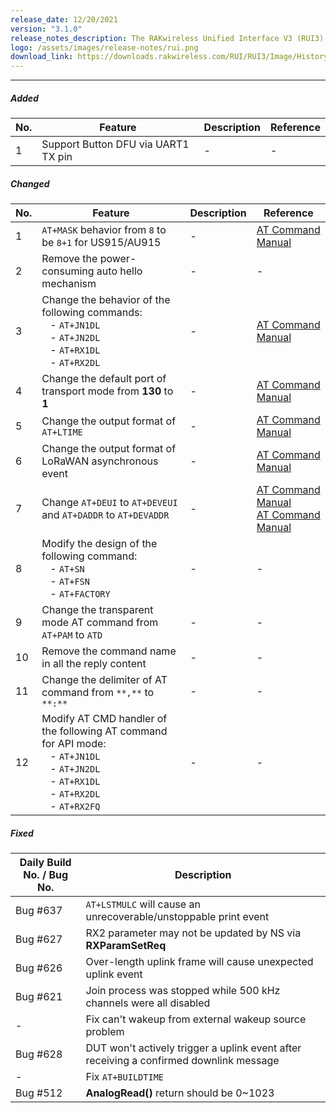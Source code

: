 ```yaml
---
release_date: 12/20/2021
version: "3.1.0"
release_notes_description: The RAKwireless Unified Interface V3 (RUI3) is designed to help IoT developers make their IoT products faster. It is compatible with RAK LPWAN modules and supports the standard AT Commands and the Binary Mode. The Binary mode is an improved version of the AT command with its efficient byte-array-based protocol and implementation of checksum. RUI3 also allows you to create your own custom firmware using RUI3 APIs that are compatible with popular IDEs like Arduino and Visual Studio. With custom firmware, you will not need any external host microcontroller or microprocessor, which can save you cost, circuit board space, and current consumption.
logo: /assets/images/release-notes/rui.png
download_link: https://downloads.rakwireless.com/RUI/RUI3/Image/History-Release-Version/RUI_3.1.0/
---
```



<rk-release-notes/>

---


##### Added

| No. | Feature                             | Description | Reference |
| --- | ----------------------------------- | ----------- | --------- |
| 1   | Support Button DFU via UART1 TX pin | -           | -         |

##### Changed

| No. | Feature                                                                                                                                                                                                                    | Description | Reference                                                                                                                                                                                                                 |
| --- | -------------------------------------------------------------------------------------------------------------------------------------------------------------------------------------------------------------------------- | ----------- | ------------------------------------------------------------------------------------------------------------------------------------------------------------------------------------------------------------------------- |
| 1   | `AT+MASK` behavior from `8` to be `8+1` for US915/AU915                                                                                                                                                                    | -           | [AT Command Manual](https://docs.rakwireless.com/RUI3/Serial-Operating-Modes/AT-Command-Manual/#at-mask)                                                                                                                  |
| 2   | Remove the power-consuming auto hello mechanism                                                                                                                                                                            | -           | -                                                                                                                                                                                                                         |
| 3   | Change the behavior of the following commands: <br> &nbsp;&nbsp; - `AT+JN1DL` <br> &nbsp;&nbsp; - `AT+JN2DL` <br> &nbsp;&nbsp; - `AT+RX1DL` <br> &nbsp;&nbsp; - `AT+RX2DL`                                                 | -           | [AT Command Manual](https://docs.rakwireless.com/RUI3/Serial-Operating-Modes/AT-Command-Manual/#lorawan-network-management)                                                                                               |
| 4   | Change the default port of transport mode from **130** to **1**                                                                                                                                                            | -           | [AT Command Manual](https://docs.rakwireless.com/RUI3/Serial-Operating-Modes/AT-Command-Manual/#at-send)                                                                                                                  |
| 5   | Change the output format of `AT+LTIME`                                                                                                                                                                                     | -           | [AT Command Manual](https://docs.rakwireless.com/RUI3/Serial-Operating-Modes/AT-Command-Manual/#at-ltime)                                                                                                                 |
| 6   | Change the output format of LoRaWAN asynchronous event                                                                                                                                                                     | -           | [AT Command Manual](https://docs.rakwireless.com/RUI3/Serial-Operating-Modes/AT-Command-Manual/#asynchronous-events)                                                                                                      |
| 7   | Change `AT+DEUI` to `AT+DEVEUI` and `AT+DADDR` to `AT+DEVADDR`                                                                                                                                                             | -           | [AT Command Manual](https://docs.rakwireless.com/RUI3/Serial-Operating-Modes/AT-Command-Manual/#at-deveui)<br>[AT Command Manual](https://docs.rakwireless.com/RUI3/Serial-Operating-Modes/AT-Command-Manual/#at-devaddr) |
| 8   | Modify the design of the following command: <br> &nbsp;&nbsp; - `AT+SN` <br> &nbsp;&nbsp; - `AT+FSN` <br> &nbsp;&nbsp; - `AT+FACTORY`                                                                                      | -           | -                                                                                                                                                                                                                         |
| 9   | Change the transparent mode AT command from `AT+PAM` to `ATD`                                                                                                                                                              | -           | -                                                                                                                                                                                                                         |
| 10  | Remove the command name in all the reply content                                                                                                                                                                           | -           | -                                                                                                                                                                                                                         |
| 11  | Change the delimiter of AT command from `**,**` to `**:**`                                                                                                                                                                 | -           | -                                                                                                                                                                                                                         |
| 12  | Modify AT CMD handler of the following AT command for API mode: <br> &nbsp;&nbsp; - `AT+JN1DL` <br> &nbsp;&nbsp; - `AT+JN2DL` <br> &nbsp;&nbsp; - `AT+RX1DL` <br> &nbsp;&nbsp; - `AT+RX2DL` <br> &nbsp;&nbsp; - `AT+RX2FQ` | -           | -                                                                                                                                                                                                                         |



##### Fixed

| Daily Build No. / Bug No. | Description                                                                            |
| ------------------------- | -------------------------------------------------------------------------------------- |
| Bug #637                  | `AT+LSTMULC` will cause an unrecoverable/unstoppable print event                       |
| Bug #627                  | RX2 parameter may not be updated by NS via **RXParamSetReq**                           |
| Bug #626                  | Over-length uplink frame will cause unexpected uplink event                            |
| Bug #621                  | Join process was stopped while 500&nbsp;kHz channels were all disabled                 |
| -                         | Fix can't wakeup from external wakeup source problem                                   |
| Bug #628                  | DUT won't actively trigger a uplink event after receiving a confirmed downlink message |
| -                         | Fix `AT+BUILDTIME`                                                                     |
| Bug #512                  | **AnalogRead()** return should be 0~1023                                               |

